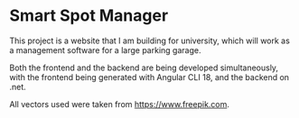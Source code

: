 # Smart Spot Manager

This project is a website that I am building for university, which will work as a management software for a large parking garage.

Both the frontend and the backend are being developed simultaneously, with the frontend being generated with Angular CLI 18, and the backend on .net.

All vectors used were taken from https://www.freepik.com.